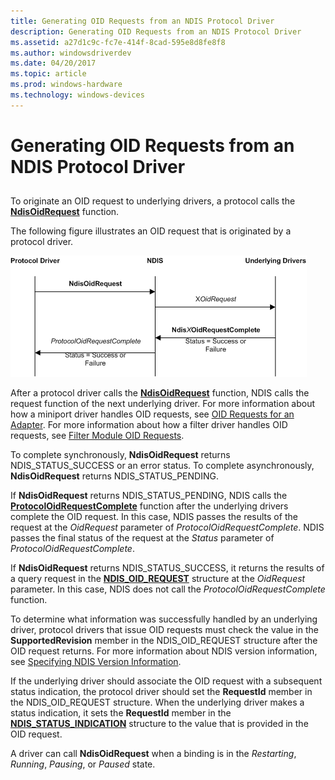 ```yaml
---
title: Generating OID Requests from an NDIS Protocol Driver
description: Generating OID Requests from an NDIS Protocol Driver
ms.assetid: a27d1c9c-fc7e-414f-8cad-595e8d8fe8f8
ms.author: windowsdriverdev
ms.date: 04/20/2017
ms.topic: article
ms.prod: windows-hardware
ms.technology: windows-devices
---
```


# Generating OID Requests from an NDIS Protocol Driver


## <a href="" id="ddk-generating-oid-requests-from-an-ndis-protocol-driver-ng"></a>


To originate an OID request to underlying drivers, a protocol calls the [**NdisOidRequest**](https://msdn.microsoft.com/library/windows/hardware/ff563710) function.

The following figure illustrates an OID request that is originated by a protocol driver.

![diagram illustrating an oid request originated by a protocol driver](images/protocolrequest.png)

After a protocol driver calls the [**NdisOidRequest**](https://msdn.microsoft.com/library/windows/hardware/ff563710) function, NDIS calls the request function of the next underlying driver. For more information about how a miniport driver handles OID requests, see [OID Requests for an Adapter](miniport-adapter-oid-requests.md). For more information about how a filter driver handles OID requests, see [Filter Module OID Requests](filter-module-oid-requests.md).

To complete synchronously, **NdisOidRequest** returns NDIS\_STATUS\_SUCCESS or an error status. To complete asynchronously, **NdisOidRequest** returns NDIS\_STATUS\_PENDING.

If **NdisOidRequest** returns NDIS\_STATUS\_PENDING, NDIS calls the [**ProtocolOidRequestComplete**](https://msdn.microsoft.com/library/windows/hardware/ff570264) function after the underlying drivers complete the OID request. In this case, NDIS passes the results of the request at the *OidRequest* parameter of *ProtocolOidRequestComplete*. NDIS passes the final status of the request at the *Status* parameter of *ProtocolOidRequestComplete*.

If **NdisOidRequest** returns NDIS\_STATUS\_SUCCESS, it returns the results of a query request in the [**NDIS\_OID\_REQUEST**](https://msdn.microsoft.com/library/windows/hardware/ff566710) structure at the *OidRequest* parameter. In this case, NDIS does not call the *ProtocolOidRequestComplete* function.

To determine what information was successfully handled by an underlying driver, protocol drivers that issue OID requests must check the value in the **SupportedRevision** member in the NDIS\_OID\_REQUEST structure after the OID request returns. For more information about NDIS version information, see [Specifying NDIS Version Information](specifying-ndis-version-information.md).

If the underlying driver should associate the OID request with a subsequent status indication, the protocol driver should set the **RequestId** member in the NDIS\_OID\_REQUEST structure. When the underlying driver makes a status indication, it sets the **RequestId** member in the [**NDIS\_STATUS\_INDICATION**](https://msdn.microsoft.com/library/windows/hardware/ff567373) structure to the value that is provided in the OID request.

A driver can call **NdisOidRequest** when a binding is in the *Restarting*, *Running*, *Pausing*, or *Paused* state.

 

 





